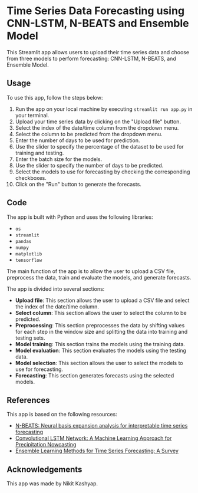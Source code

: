 # Time Series Data Forecasting using CNN-LSTM, N-BEATS and Ensemble Model
This Streamlit app allows users to upload their time series data and choose from three models to perform forecasting: CNN-LSTM, N-BEATS, and Ensemble Model.
## Usage
To use this app, follow the steps below:

1. Run the app on your local machine by executing `streamlit run app.py` in your terminal.
2. Upload your time series data by clicking on the "Upload file" button.
3. Select the index of the date/time column from the dropdown menu.
4. Select the column to be predicted from the dropdown menu.
5. Enter the number of days to be used for prediction.
6. Use the slider to specify the percentage of the dataset to be used for training and testing.
7. Enter the batch size for the models.
8. Use the slider to specify the number of days to be predicted.
9. Select the models to use for forecasting by checking the corresponding checkboxes.
10. Click on the "Run" button to generate the forecasts.
## Code
The app is built with Python and uses the following libraries:

* `os`
* `streamlit`
* `pandas`
* `numpy`
* `matplotlib`
* `tensorflow`

The main function of the app is to allow the user to upload a CSV file, preprocess the data, train and evaluate the models, and generate forecasts.

The app is divided into several sections:

* **Upload file**: This section allows the user to upload a CSV file and select the index of the date/time column.
* **Select column**: This section allows the user to select the column to be predicted.
* **Preprocessing**: This section preprocesses the data by shifting values for each step in the window size and splitting the data into training and testing sets.
* **Model training**: This section trains the models using the training data.
* **Model evaluation**: This section evaluates the models using the testing data.
* **Model selection**: This section allows the user to select the models to use for forecasting.
* **Forecasting**: This section generates forecasts using the selected models.
## References
This app is based on the following resources:
* [N-BEATS: Neural basis expansion analysis for interpretable time series forecasting](https://arxiv.org/abs/1905.10437)
* [Convolutional LSTM Network: A Machine Learning Approach for Precipitation Nowcasting](https://arxiv.org/abs/1506.04214)
* [Ensemble Learning Methods for Time Series Forecasting: A Survey](https://arxiv.org/abs/1910.06371)
## Acknowledgements
This app was made by Nikit Kashyap.
